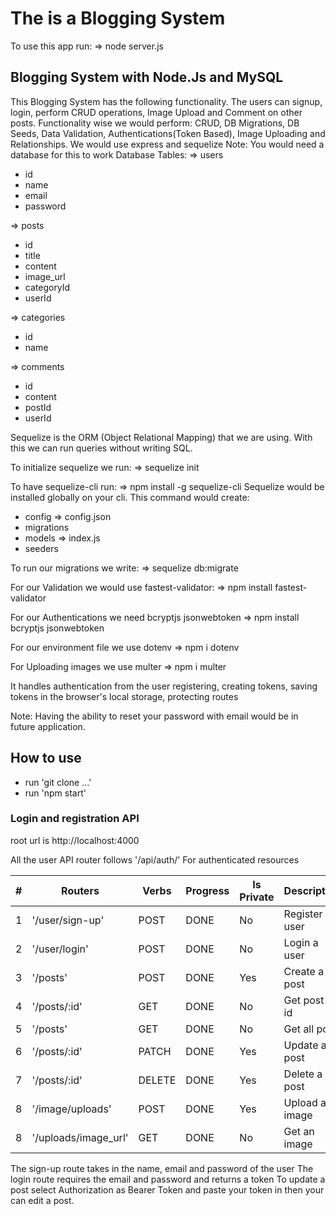 # The is a Blogging System

To use this app run:
=> node server.js

## Blogging System with Node.Js and MySQL

This Blogging System has the following functionality. The users can signup, login, perform CRUD operations, Image Upload and Comment on other posts.
Functionality wise we would perform: CRUD, DB Migrations, DB Seeds, Data Validation, Authentications(Token Based), Image Uploading and Relationships.
We would use express and sequelize
Note: You would need a database for this to work
Database Tables:
=> users

- id
- name
- email
- password

=> posts

- id
- title
- content
- image_url
- categoryId
- userId

=> categories

- id
- name

=> comments

- id
- content
- postId
- userId

Sequelize is the ORM (Object Relational Mapping) that we are using. With this we can run queries without writing SQL.

To initialize sequelize we run:
=> sequelize init

To have sequelize-cli run:
=> npm install -g sequelize-cli
Sequelize would be installed globally on your cli.
This command would create:

- config
  => config.json
- migrations
- models
  => index.js
- seeders

To run our migrations we write:
=> sequelize db:migrate

For our Validation we would use fastest-validator:
=> npm install fastest-validator

For our Authentications we need bcryptjs jsonwebtoken
=> npm install bcryptjs jsonwebtoken

For our environment file we use dotenv
=> npm i dotenv

For Uploading images we use multer
=> npm i multer

It handles authentication from the user registering, creating tokens, saving tokens in the browser's local storage, protecting routes

Note: Having the ability to reset your password with email would be in future application.

## How to use

- run 'git clone ...'
- run 'npm start'

### Login and registration API

root url is http://localhost:4000

All the user API router follows '/api/auth/' For authenticated resources

| #   | Routers              | Verbs  | Progress | Is Private | Description     |
| --- | -------------------- | ------ | -------- | ---------- | --------------- |
| 1   | '/user/sign-up'      | POST   | DONE     | No         | Register a user |
| 2   | '/user/login'        | POST   | DONE     | No         | Login a user    |
| 3   | '/posts'             | POST   | DONE     | Yes        | Create a post   |
| 4   | '/posts/:id'         | GET    | DONE     | No         | Get post by id  |
| 5   | '/posts'             | GET    | DONE     | No         | Get all post    |
| 6   | '/posts/:id'         | PATCH  | DONE     | Yes        | Update a post   |
| 7   | '/posts/:id'         | DELETE | DONE     | Yes        | Delete a post   |
| 8   | '/image/uploads'     | POST   | DONE     | Yes        | Upload an image |
| 8   | '/uploads/image_url' | GET    | DONE     | No         | Get an image    |

The sign-up route takes in the name, email and password of the user
The login route requires the email and password and returns a token
To update a post select Authorization as Bearer Token and paste your token in then your can edit a post.
